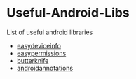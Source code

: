 # Useful-Android-Libs
List of useful android libraries

* [easydeviceinfo](https://github.com/nisrulz/easydeviceinfo)
* [easypermissions](https://github.com/googlesamples/easypermissions)
* [butterknife](https://github.com/JakeWharton/butterknife)
* [androidannotations](https://github.com/androidannotations/androidannotations)
